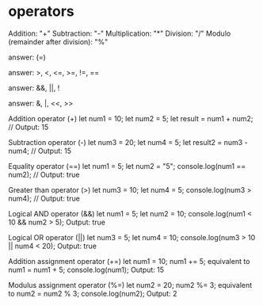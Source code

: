 # operators
<!--  1.

 The symbols for arithmetic operators are: -->
Addition: "+"
Subtraction: "-"
Multiplication: "*"
Division: "/"
Modulo (remainder after division): "%"
<!-- Assignment Operators -->
answer: (=)
<!-- Comparison Operators -->
answer: >, <, <=, >=, !=, ==
<!-- Logical Operators -->
answer: &&, ||, !
<!-- Bitwise Operators -->
answer: &, |, <<, >>

<!--  2.
 For each JavaScript Operator, write 2 examples.-->
 <!-- Arithmetic operator: -->

 Addition operator (+)
let num1 = 10;
let num2 = 5;
let result = num1 + num2; // Output: 15

 Subtraction operator (-)
let num3 = 20;
let num4 = 5;
let result2 = num3 - num4; // Output: 15

<!-- Comparison Operators -->
 Equality operator (==)
let num1 = 5;
let num2 = "5";
console.log(num1 == num2); // Output: true

 Greater than operator (>)
let num3 = 10;
let num4 = 5;
console.log(num3 > num4); // Output: true

<!-- Logical Operators -->

Logical AND operator (&&)
let num1 = 5;
let num2 = 10;
console.log(num1 < 10 && num2 > 5); 
Output: true

Logical OR operator (||)
let num3 = 5;
let num4 = 10;
console.log(num3 > 10 || num4 < 20);
 Output: true

<!-- Assignment Operators -->

 Addition assignment operator (+=)
let num1 = 10;
num1 += 5;
 equivalent to num1 = num1 + 5;
console.log(num1); 
 Output: 15

Modulus assignment operator (%=)
let num2 = 20;
num2 %= 3;
 equivalent to num2 = num2 % 3;
console.log(num2); 
Output: 2
